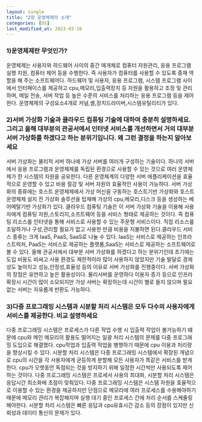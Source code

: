 ```yaml
---
layout: single
title: "2장 운영체제의 소개"
categories: [OS]
last_modified_at: 2023-03-10
---
```


### 1)운영체제란 무엇인가?
운영체제는 사용자와 하드웨어 사이의 중간 매개체로 컴퓨터 자원관리, 응용 프로그램 실행 지원, 컴퓨터 제어 등을 수행한다.
즉 사용자가 컴퓨터를 사용할 수 있도록 중재 역할을 해 주는 소프트웨어다. 하드웨어 및 사용자, 응용 프로그램, 시스템 프로그램 사이에서 인터페이스를 제공하고 cpu,메모리,입출력장치 등 자원을 활용하고 조정 및 관리하며, 메일 전송, 서버 작업 등 높은 수준의 서비스를 처리하는 응용 프로그램 등을 제어한다. 운영체제의 구성요소4개로 커널,셸,장치드라이버,시스템유틸리티가 있다.

### 2)서버 가상화 기술과 클라우드 컴퓨팅 기술에 대하여 충분히 설명하세요. 그리고 올해 대부분의 관공서에서 인터넷 서비스를 개선하면서 거의 대부분 서버 가상화를 하겠다고 하는 분위기입니다. 왜 그런 결정을 하는지 알아보세요


서버 가상화는 물리적 서버 하나에 가상 서버를 여러개 구성하는 기술이다. 하나의 서버에서 응용 프로그램과 운영체제를 독립된 환경으로 사용할 수 있는 것으로 여러 운영체제가 한 시스템의 자원을 공유한다. 다른 운영체계의 다양한 서버 애플리케이션을 효율적으로 운영할 수 있고 비용 절감 및 서버 자원의 효율적인 사용이 가능하다. 서버 가상화의 종류에는 호스트 운영체제에서 가상 머신을 구동하는 호스트기반 가상화와 호스트 운영체제 설치 전 가상화 솔루션을 탑재해 가상의 cpu,메모리,디스크 등을 생성하는 베어메탈기반 가상화가 있다.
클라우드 컴퓨팅 기술은 이 서버 가상화 기술을 이용해 사용자에게 컴퓨팅 자원,스토리지,소프트웨어 등을 서비스 형태로 제공하는 것이다.
즉 컴퓨팅 리소스를 인터넷을 통해 서비스로 사용할 수 있는 주문형 서비스이다. 직접 리소스를 조달하거나 구성,관리할 필요가 없고 사용한 만큼 비용을 지불하면 된다.클라우드 서비스 종류는 크게 IaaS, PaaS, SaaS로 나눌 수 있다.
IaaS는 서비스로 제공하는 인프라스트럭처, PaaS는 서비스로 제공하는 플랫폼,SaaS는 서비스로 제공하는 소프트웨어로 볼 수 있다.
올해 관공서에서 대부분 서버 가상화를 하겠다고 하는 분위기인데 초기에는 도입 비용도 비싸고 사용 환경도 제한적이라 많이 사용하지 않았지만 기술 발달로 경제성도 높아지고 성능,안정성,효율성 등의 이유로 서버 가상화를 진행중이다. 서버 가상화의 장점은 유연하고 높은 활용성이다. 물리서버를 운영하다 이용자 증가 등으로 인프라 확장시 시간이 많이 소모되지만 가상 서버는 확장하는데 시간이 별로 들지 않으며 필요없는 서버는 자유롭게 반환도 가능하다.

### 3)다중 프로그래밍 시스템과 시분할 처리 시스템은 모두 다수의 사용자에게 서비스를 제공한다. 비교 설명하세요


다중 프로그래밍 시스템은 프로세스가 다른 작업 수행 시 입출력 작업이 불가능하기 떄문에 cpu와 메인 메모리의 활용도 떨어지는 일괄 처리 시스템의 문제를 다중 프로그래밍 도입으로 해결했다. cpu작업과 입출력 작업을 병행하기 때문에 cpu 이용과 처리량을 향상시킬 수 있다.
시분할 처리 시스템은 다중 프로그래밍 시스템에서 확장된 개념으로 cpu의 시간을 각 사용자에게 균등하게 분할해 모든 사용자가 똑같은 서비스를 받게한다. cpu가 오랫동안 독점되는 것을 방지하기 위해 일정한 시간씩만 사용되도록 제어하는 것이다.
다중 프로그래밍 시스템은 프로세서 사용의 최대화, 시분할 처리 시스템은 응답시간 최소화에 초점이 맞춰있다.
다중 프로그래밍 시스템은 시스템 자원을 효율적으로 이용할 수 있는 환경을 제공하지만 단점으로 메모리에 여러 프로세스를 수용해야하기 때문에 메모리 관리가 복잡해지며 실행 대기 중인 프로세스 간에 처리 순서를 스케줄링 해야한다. 시분할 처리 시스템은 빠른 응답과 cpu유휴시간 감소 등의 장점이 있지만 신뢰성과 데이터 통신의 문제가 있다.
